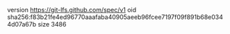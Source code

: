 version https://git-lfs.github.com/spec/v1
oid sha256:f83b21fe4ed96770aaafaba40905aeeb96fcee7197f09f891b68e0344d07a67b
size 3486

